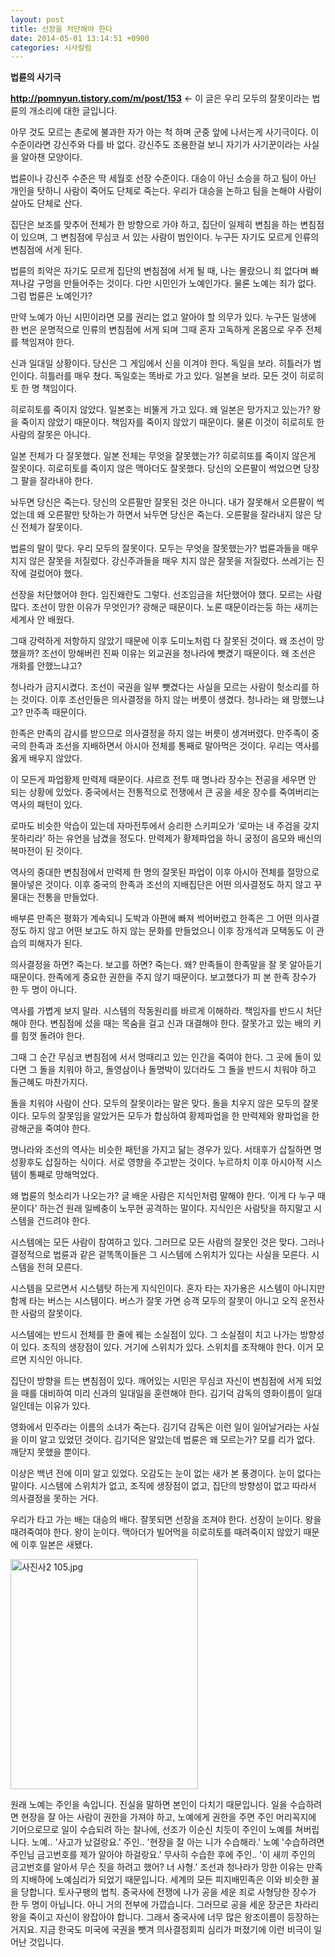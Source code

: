 ```yaml
---
layout: post
title: 선장을 처단해야 한다
date: 2014-05-01 13:14:51 +0900
categories: 시사칼럼
---
```

  


**법륜의 사기극** 

  


**http://pomnyun.tistory.com/m/post/153** <- 이 글은 우리 모두의 잘못이라는 법륜의 개소리에 대한 글입니다.

  


아무 것도 모르는 촌로에 불과한 자가 아는 척 하며 군중 앞에 나서는게 사기극이다. 이 수준이라면 강신주와 다를 바 없다. 강신주도 조용한걸 보니 자기가 사기꾼이라는 사실을 알아챈 모양이다. 

  


법륜이나 강신주 수준은 딱 세월호 선장 수준이다. 대승이 아닌 소승을 하고 팀이 아닌 개인을 탓하니 사람이 죽어도 단체로 죽는다. 우리가 대승을 논하고 팀을 논해야 사람이 살아도 단체로 산다. 

  


집단은 보조를 맞추어 전체가 한 방향으로 가야 하고, 집단이 일제히 변침을 하는 변침점이 있으며, 그 변침점에 무심코 서 있는 사람이 범인이다. 누구든 자기도 모르게 인류의 변침점에 서게 된다. 

  


법륜의 죄악은 자기도 모르게 집단의 변침점에 서게 될 때, 나는 몰랐으니 죄 없다며 빠져나갈 구멍을 만들어주는 것이다. 다만 시민인가 노예인가다. 물론 노예는 죄가 없다. 그럼 법륜은 노예인가?

  


만약 노예가 아닌 시민이라면 모를 권리는 없고 알아야 할 의무가 있다. 누구든 일생에 한 번은 운명적으로 인류의 변침점에 서게 되며 그때 혼자 고독하게 온몸으로 우주 전체를 책임져야 한다. 

  


신과 일대일 상황이다. 당신은 그 게임에서 신을 이겨야 한다. 독일을 보라. 히틀러가 범인이다. 히틀러를 매우 쳤다. 독일호는 똑바로 가고 있다. 일본을 보라. 모든 것이 히로히토 한 명 책임이다. 

  


히로히토를 죽이지 않았다. 일본호는 비뚤게 가고 있다. 왜 일본은 망가지고 있는가? 왕을 죽이지 않았기 때문이다. 책임자를 죽이지 않았기 때문이다. 물론 이것이 히로히토 한 사람의 잘못은 아니다. 

  


일본 전체가 다 잘못했다. 일본 전체는 무엇을 잘못했는가? 히로히또를 죽이지 않은게 잘못이다. 히로히토를 죽이지 않은 맥아더도 잘못했다. 당신의 오른팔이 썩었으면 당장 그 팔을 잘라내야 한다. 

  


놔두면 당신은 죽는다. 당신의 오른팔만 잘못된 것은 아니다. 내가 잘못해서 오른팔이 썩었는데 왜 오른팔만 탓하는가 하면서 놔두면 당신은 죽는다. 오른팔을 잘라내지 않은 당신 전체가 잘못이다. 

  


법륜의 말이 맞다. 우리 모두의 잘못이다. 모두는 무엇을 잘못했는가? 법륜과들을 매우 치지 않은 잘못을 저질렀다. 강신주과들을 매우 치지 않은 잘못을 저질렀다. 쓰레기는 진작에 걸렀어야 했다. 

  


선장을 처단했어야 한다. 임진왜란도 그렇다. 선조임금을 처단했어야 했다. 모르는 사람 많다. 조선이 망한 이유가 무엇인가? 광해군 때문이다. 노론 때문이라는둥 하는 새끼는 세계사 안 배웠다. 

  


그때 강력하게 저항하지 않았기 때문에 이후 도미노처럼 다 잘못된 것이다. 왜 조선이 망했을까? 조선이 망해버린 진짜 이유는 외교권을 청나라에 뺏겼기 때문이다. 왜 조선은 개화를 안했느냐고? 

  


청나라가 금지시켰다. 조선이 국권을 일부 뺏겼다는 사실을 모르는 사람이 헛소리를 하는 것이다. 이후 조선인들은 의사결정을 하지 않는 버릇이 생겼다. 청나라는 왜 망했느냐고? 만주족 때문이다. 

  


한족은 만족의 감시를 받으므로 의사결정을 하지 않는 버릇이 생겨버렸다. 만주족이 중국의 한족과 조선을 지배하면서 아시아 전체를 통째로 말아먹은 것이다. 우리는 역사를 옳게 배우지 않았다.

  


이 모든게 파업황제 만력제 때문이다. 샤르흐 전투 때 명나라 장수는 전공을 세우면 안 되는 상황에 있었다. 중국에서는 전통적으로 전쟁에서 큰 공을 세운 장수를 죽여버리는 역사의 패턴이 있다. 

  


로마도 비슷한 악습이 있는데 자마전투에서 승리한 스키피오가 ‘로마는 내 주검을 갖지 못하리라’ 하는 유언을 남겼을 정도다. 만력제가 황제파업을 하니 궁정이 음모와 배신의 복마전이 된 것이다.

  


역사의 중대한 변침점에서 만력제 한 명의 잘못된 파업이 이후 아시아 전체를 절망으로 몰아넣은 것이다. 이후 중국의 한족과 조선의 지배집단은 어떤 의사결정도 하지 않고 꾸물대는 전통을 만들었다. 

  


배부른 만족은 평화가 계속되니 도박과 아편에 빠져 썩어버렸고 한족은 그 어떤 의사결정도 하지 않고 어떤 보고도 하지 않는 문화를 만들었으니 이후 장개석과 모택동도 이 관습의 피해자가 된다.

  


의사결정을 하면? 죽는다. 보고를 하면? 죽는다. 왜? 만족들이 한족말을 잘 못 알아듣기 때문이다. 한족에게 중요한 권한을 주지 않기 때문이다. 보고했다가 피 본 한족 장수가 한 두 명이 아니다. 

  


역사를 가볍게 보지 말라. 시스템의 작동원리를 바르게 이해하라. 책임자를 반드시 처단해야 한다. 변침점에 섰을 때는 목숨을 걸고 신과 대결해야 한다. 잘못가고 있는 배의 키를 힘껏 돌려야 한다. 

  


그때 그 순간 무심코 변침점에 서서 멍때리고 있는 인간을 죽여야 한다. 그 곳에 돌이 있다면 그 돌을 치워야 하고, 돌영삼이나 돌명박이 있더라도 그 돌을 반드시 치워야 하고 돌근혜도 마찬가지다. 

  


돌을 치워야 사람이 산다. 모두의 잘못이라는 말은 맞다. 돌을 치우지 않은 모두의 잘못이다. 모두의 잘못임을 알았거든 모두가 합심하여 황제파업을 한 만력제와 왕파업을 한 광해군을 죽여야 한다. 

  


명나라와 조선의 역사는 비슷한 패턴을 가지고 닮는 경우가 있다. 서태후가 삽질하면 명성황후도 삽질하는 식이다. 서로 영향을 주고받는 것이다. 누르하치 이후 아시아적 시스템이 통째로 망해먹었다. 

  


왜 법륜의 헛소리가 나오는가? 글 배운 사람은 지식인처럼 말해야 한다. ‘이게 다 누구 때문이다’ 하는건 원래 일베충이 노무현 공격하는 말이다. 지식인은 사람탓을 하지말고 시스템을 건드려야 한다.

  


시스템에는 모든 사람이 참여하고 있다. 그러므로 모든 사람의 잘못인 것은 맞다. 그러나 결정적으로 법륜과 같은 겉똑똑이들은 그 시스템에 스위치가 있다는 사실을 모른다. 시스템을 전혀 모른다.

  


시스템을 모르면서 시스템탓 하는게 지식인이다. 혼자 타는 자가용은 시스템이 아니지만 함께 타는 버스는 시스템이다. 버스가 잘못 가면 승객 모두의 잘못이 아니고 오직 운전사 한 사람의 잘못이다. 

  


시스템에는 반드시 전체를 한 줄에 꿰는 소실점이 있다. 그 소실점이 치고 나가는 방향성이 있다. 조직의 생장점이 있다. 거기에 스위치가 있다. 스위치를 조작해야 한다. 이거 모르면 지식인 아니다. 

  


집단이 방향을 트는 변침점이 있다. 깨어있는 시민은 무심코 자신이 변침점에 서게 되었을 때를 대비하여 미리 신과의 일대일을 훈련해야 한다. 김기덕 감독의 영화이름이 일대일인데는 이유가 있다. 

  


영화에서 민주라는 이름의 소녀가 죽는다. 김기덕 감독은 이런 일이 일어날거라는 사실을 이미 알고 있었던 것이다. 김기덕은 알았는데 법륜은 왜 모르는가? 모를 리가 없다. 깨닫지 못했을 뿐이다. 

  


이상은 백년 전에 이미 알고 있었다. 오감도는 눈이 없는 새가 본 풍경이다. 눈이 없다는 말이다. 시스템에 스위치가 없고, 조직에 생장점이 없고, 집단의 방향성이 없고 따라서 의사결정을 못하는 거다. 

  


우리가 타고 가는 배는 대승의 배다. 잘못되면 선장을 조져야 한다. 선장이 눈이다. 왕을 때려죽여야 한다. 왕이 눈이다. 맥아더가 빌어먹을 히로히토를 때려죽이지 않았기 때문에 이후 일본은 새됐다.

  





<img src="files/attach/images/199/563/470/사진사2 105.jpg" alt="사진사2 105.jpg" width="300" height="368" />   


  


원래 노예는 주인을 속입니다. 진실을 말하면 본인이 다치기 때문입니다. 일을 수습하려면 현장을 잘 아는 사람이 권한을 가져야 하고, 노예에게 권한을 주면 주인 머리꼭지에 기어으로므로 일이 수습되려 하는 찰나에, 선조가 이순신 치듯이 주인이 노예를 쳐버립니다. 노예.. '사고가 났걸랑요.' 주인.. '현장을 잘 아는 니가 수습해라.' 노예 '수습하려면 주인님 금고번호를 제가 알아야 하걸랑요.' 무사히 수습한 후에 주인.. '이 새끼 주인의 금고번호를 알아서 무슨 짓을 하려고 했어? 너 사형.' 조선과 청나라가 망한 이유는 만족의 지배하에 노예심리가 되었기 때문입니다. 세계의 모든 피지배민족은 이와 비슷한 꼴을 당합니다. 토사구팽의 법칙. 중국사에 전쟁에 나가 공을 세운 죄로 사형당한 장수가 한 두 명이 아닙니다. 아니 거의 전부에 가깝습니다. 그러므로 공을 세운 장군은 차라리 왕을 죽이고 자신이 왕잡아야 합니다. 그래서 중국사에 너무 많은 왕조이름이 등장하는 거지요. 지금 한국도 미국에 국권을 뺏겨 의사결정회피 심리가 퍼졌기에 이런 비극이 일어난 것입니다.